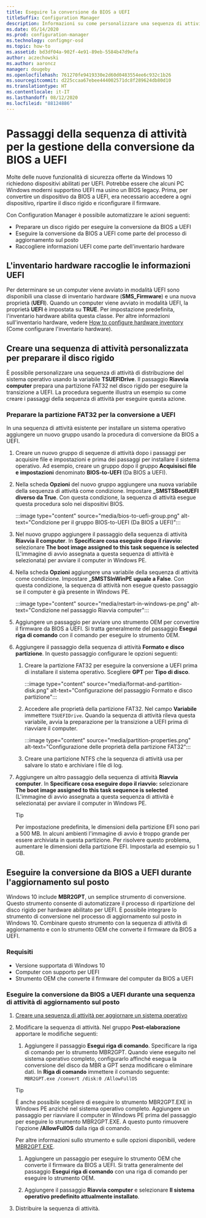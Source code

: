 ```yaml
---
title: Eseguire la conversione da BIOS a UEFI
titleSuffix: Configuration Manager
description: Informazioni su come personalizzare una sequenza di attività di distribuzione del sistema operativo per preparare una partizione FAT32 per la transizione a UEFI.
ms.date: 05/14/2020
ms.prod: configuration-manager
ms.technology: configmgr-osd
ms.topic: how-to
ms.assetid: bd3df04a-902f-4e91-89eb-5584b47d9efa
author: aczechowski
ms.author: aaroncz
manager: dougeby
ms.openlocfilehash: 761270fe9419330e2d60d0483554ee6c932c1b26
ms.sourcegitcommit: d225ccaa67ebee444002571dc8f289624db80d10
ms.translationtype: HT
ms.contentlocale: it-IT
ms.lasthandoff: 08/12/2020
ms.locfileid: "88124886"
---
```

# <a name="task-sequence-steps-to-manage-bios-to-uefi-conversion"></a>Passaggi della sequenza di attività per la gestione della conversione da BIOS a UEFI

Molte delle nuove funzionalità di sicurezza offerte da Windows 10 richiedono dispositivi abilitati per UEFI. Potrebbe essere che alcuni PC Windows moderni supportino UEFI ma usino un BIOS legacy. Prima, per convertire un dispositivo da BIOS a UEFI, era necessario accedere a ogni dispositivo, ripartire il disco rigido e riconfigurare il firmware.

Con Configuration Manager è possibile automatizzare le azioni seguenti:

- Preparare un disco rigido per eseguire la conversione da BIOS a UEFI
- Eseguire la conversione da BIOS a UEFI come parte del processo di aggiornamento sul posto
- Raccogliere informazioni UEFI come parte dell'inventario hardware

## <a name="hardware-inventory-collects-uefi-information"></a>L'inventario hardware raccoglie le informazioni UEFI

Per determinare se un computer viene avviato in modalità UEFI sono disponibili una classe di inventario hardware (**SMS_Firmware**) e una nuova proprietà (**UEFI**). Quando un computer viene avviato in modalità UEFI, la proprietà **UEFI** è impostata su **TRUE**. Per impostazione predefinita, l'inventario hardware abilita questa classe. Per altre informazioni sull'inventario hardware, vedere [How to configure hardware inventory](../../core/clients/manage/inventory/configure-hardware-inventory.md) (Come configurare l'inventario hardware).

## <a name="create-a-custom-task-sequence-to-prepare-the-hard-drive"></a>Creare una sequenza di attività personalizzata per preparare il disco rigido

È possibile personalizzare una sequenza di attività di distribuzione del sistema operativo usando la variabile **TSUEFIDrive**. Il passaggio **Riavvia computer** prepara una partizione FAT32 nel disco rigido per eseguire la transizione a UEFI. La procedura seguente illustra un esempio su come creare i passaggi della sequenza di attività per eseguire questa azione.

### <a name="prepare-the-fat32-partition-for-the-conversion-to-uefi"></a>Preparare la partizione FAT32 per la conversione a UEFI

In una sequenza di attività esistente per installare un sistema operativo aggiungere un nuovo gruppo usando la procedura di conversione da BIOS a UEFI.

1. Creare un nuovo gruppo di sequenze di attività dopo i passaggi per acquisire file e impostazioni e prima dei passaggi per installare il sistema operativo. Ad esempio, creare un gruppo dopo il gruppo **Acquisisci file e impostazioni** denominato **BIOS-to-UEFI** (Da BIOS a UEFI).

1. Nella scheda **Opzioni** del nuovo gruppo aggiungere una nuova variabile della sequenza di attività come condizione. Impostare **_SMSTSBootUEFI diverso da True**. Con questa condizione, la sequenza di attività esegue questa procedura solo nei dispositivi BIOS.

    :::image type="content" source="media/bios-to-uefi-group.png" alt-text="Condizione per il gruppo BIOS-to-UEFI (Da BIOS a UEFI)":::

1. Nel nuovo gruppo aggiungere il passaggio della sequenza di attività **Riavvia il computer**. In **Specificare cosa eseguire dopo il riavvio:** selezionare **The boot image assigned to this task sequence is selected** (L'immagine di avvio assegnata a questa sequenza di attività è selezionata) per avviare il computer in Windows PE.

1. Nella scheda **Opzioni** aggiungere una variabile della sequenza di attività come condizione. Impostare **_SMSTSInWinPE uguale a False**. Con questa condizione, la sequenza di attività non esegue questo passaggio se il computer è già presente in Windows PE.

    :::image type="content" source="media/restart-in-windows-pe.png" alt-text="Condizione nel passaggio Riavvia computer":::

1. Aggiungere un passaggio per avviare uno strumento OEM per convertire il firmware da BIOS a UEFI. Si tratta generalmente del passaggio **Esegui riga di comando** con il comando per eseguire lo strumento OEM.

1. Aggiungere il passaggio della sequenza di attività **Formato e disco partizione**. In questo passaggio configurare le opzioni seguenti:

    1. Creare la partizione FAT32 per eseguire la conversione a UEFI prima di installare il sistema operativo. Scegliere **GPT** per **Tipo di disco**.

        :::image type="content" source="media/format-and-partition-disk.png" alt-text="Configurazione del passaggio Formato e disco partizione":::

    1. Accedere alle proprietà della partizione FAT32. Nel campo **Variabile** immettere `TSUEFIDrive`. Quando la sequenza di attività rileva questa variabile, avvia la preparazione per la transizione a UEFI prima di riavviare il computer.

        :::image type="content" source="media/partition-properties.png" alt-text="Configurazione delle proprietà della partizione FAT32":::

    1. Creare una partizione NTFS che la sequenza di attività usa per salvare lo stato e archiviare i file di log.

1. Aggiungere un altro passaggio della sequenza di attività **Riavvia computer**. In **Specificare cosa eseguire dopo il riavvio:** selezionare **The boot image assigned to this task sequence is selected** (L'immagine di avvio assegnata a questa sequenza di attività è selezionata) per avviare il computer in Windows PE.

    > [!TIP]
    > Per impostazione predefinita, le dimensioni della partizione EFI sono pari a 500 MB. In alcuni ambienti l'immagine di avvio è troppo grande per essere archiviata in questa partizione. Per risolvere questo problema, aumentare le dimensioni della partizione EFI. Impostarla ad esempio su 1 GB.<!-- SCCMDocs#1024 -->

## <a name="convert-from-bios-to-uefi-during-in-place-upgrade"></a><a name="bkmk_ipu"></a> Eseguire la conversione da BIOS a UEFI durante l'aggiornamento sul posto

Windows 10 include **MBR2GPT**, un semplice strumento di conversione. Questo strumento consente di automatizzare il processo di ripartizione del disco rigido per hardware abilitato per UEFI. È possibile integrare lo strumento di conversione nel processo di aggiornamento sul posto in Windows 10. Combinare questo strumento con la sequenza di attività di aggiornamento e con lo strumento OEM che converte il firmware da BIOS a UEFI.

### <a name="requirements"></a>Requisiti

- Versione supportata di Windows 10
- Computer con supporto per UEFI
- Strumento OEM che converte il firmware del computer da BIOS a UEFI

### <a name="process-to-convert-from-bios-to-uefi-during-an-in-place-upgrade-task-sequence"></a>Eseguire la conversione da BIOS a UEFI durante una sequenza di attività di aggiornamento sul posto

1. [Creare una sequenza di attività per aggiornare un sistema operativo](create-a-task-sequence-to-upgrade-an-operating-system.md)

1. Modificare la sequenza di attività. Nel gruppo **Post-elaborazione** apportare le modifiche seguenti:

    1. Aggiungere il passaggio **Esegui riga di comando**. Specificare la riga di comando per lo strumento MBR2GPT. Quando viene eseguito nel sistema operativo completo, configurarlo affinché esegua la conversione del disco da MBR a GPT senza modificare o eliminare dati. In **Riga di comando** immettere il comando seguente: `MBR2GPT.exe /convert /disk:0 /AllowFullOS`

    > [!TIP]
    > È anche possibile scegliere di eseguire lo strumento MBR2GPT.EXE in Windows PE anziché nel sistema operativo completo. Aggiungere un passaggio per riavviare il computer in Windows PE prima del passaggio per eseguire lo strumento MBR2GPT.EXE. A questo punto rimuovere l'opzione **/AllowFullOS** dalla riga di comando.

    Per altre informazioni sullo strumento e sulle opzioni disponibili, vedere [MBR2GPT.EXE](https://docs.microsoft.com/windows/deployment/mbr-to-gpt).

    1. Aggiungere un passaggio per eseguire lo strumento OEM che converte il firmware da BIOS a UEFI. Si tratta generalmente del passaggio **Esegui riga di comando** con una riga di comando per eseguire lo strumento OEM.

    1. Aggiungere il passaggio **Riavvia computer** e selezionare **Il sistema operativo predefinito attualmente installato**.

1. Distribuire la sequenza di attività.
